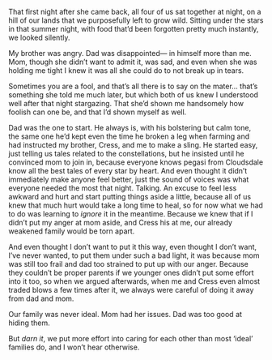 That first night after she came back, all four of us sat together at night, on a hill of our lands that we purposefully left to grow wild. Sitting under the stars in that summer night, with food that’d been forgotten pretty much instantly, we looked silently.

My brother was angry. Dad was disappointed— in himself more than me. Mom, though she didn’t want to admit it, was sad, and even when she was holding me tight I knew it was all she could do to not break up in tears.

Sometimes you are a fool, and that’s all there is to say on the mater… that’s something she told me much later, but which both of us knew I understood well after that night stargazing. That she’d shown me handsomely how foolish can one be, and that I’d shown myself as well.

Dad was the one to start. He always is, with his bolstering but calm tone, the same one he’d kept even the time he broken a leg when farming and had instructed my brother, Cress, and me to make a sling. He started easy, just telling us tales related to the constellations, but he insisted until he convinced mom to join in, because everyone knows pegasi from Cloudsdale know all the best tales of every star by heart. And even thought it didn’t immediately make anyone feel better, just the sound of voices was what everyone needed the most that night. Talking. An excuse to feel less awkward and hurt and start putting things aside a little, because all of us knew that much hurt would take a long time to heal, so for now what we had to do was learning to *ignore* it in the meantime. Because we knew that if I didn’t put my anger at mom aside, and Cress his at me, our already weakened family would be torn apart.

And even thought I don’t want to put it this way, even thought I don’t want, I’ve never wanted, to put them under such a bad light, it was because mom was still too frail and dad too strained to put up with our anger. Because they couldn’t be proper parents if we younger ones didn’t put some effort into it too, so when we argued afterwards, when me and Cress even almost traded blows a few times after it, we always were careful of doing it away from dad and mom.

Our family was never ideal. Mom had her issues. Dad was too good at hiding them.

But *darn it*, we put more effort into caring for each other than most ‘ideal’ families do, and I won’t hear otherwise.
